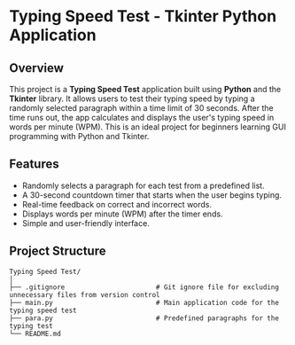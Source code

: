 # Typing Speed Test - Tkinter Python Application

## Overview

This project is a **Typing Speed Test** application built using **Python** and the **Tkinter** library. It allows users to test their typing speed by typing a randomly selected paragraph within a time limit of 30 seconds. After the time runs out, the app calculates and displays the user's typing speed in words per minute (WPM). This is an ideal project for beginners learning GUI programming with Python and Tkinter.

## Features

- Randomly selects a paragraph for each test from a predefined list.
- A 30-second countdown timer that starts when the user begins typing.
- Real-time feedback on correct and incorrect words.
- Displays words per minute (WPM) after the timer ends.
- Simple and user-friendly interface.

## Project Structure

```plaintext
Typing Speed Test/
│
├── .gitignore                       # Git ignore file for excluding unnecessary files from version control
├── main.py                          # Main application code for the typing speed test
├── para.py                          # Predefined paragraphs for the typing test
└── README.md     
